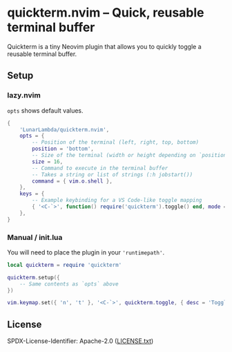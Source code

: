 # quickterm.nvim – Quick, reusable terminal buffer

Quickterm is a tiny Neovim plugin that allows you to quickly toggle a reusable terminal buffer.

## Setup

### lazy.nvim

`opts` shows default values.

```lua
{
    'LunarLambda/quickterm.nvim',
    opts = {
        -- Position of the terminal (left, right, top, bottom)
        position = 'bottom',
        -- Size of the terminal (width or height depending on `position`)
        size = 16,
        -- Command to execute in the terminal buffer
        -- Takes a string or list of strings (:h jobstart())
        command = { vim.o.shell },
    },
    keys = {
        -- Example keybinding for a VS Code-like toggle mapping
        { '<C-`>', function() require('quickterm').toggle() end, mode = { 'n', 't' } },
    },
}
```

### Manual / init.lua

You will need to place the plugin in your `'runtimepath'`.

```lua
local quickterm = require 'quickterm'

quickterm.setup({
    -- Same contents as `opts` above
})

vim.keymap.set({ 'n', 't' }, '<C-`>', quickterm.toggle, { desc = 'Toggle terminal buffer' })
```

## License

SPDX-License-Identifier: Apache-2.0 ([LICENSE.txt](LICENSE.txt))
